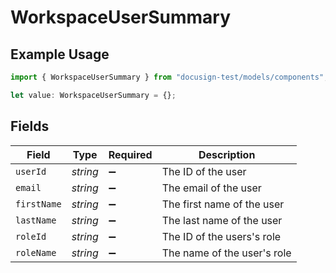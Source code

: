# WorkspaceUserSummary

## Example Usage

```typescript
import { WorkspaceUserSummary } from "docusign-test/models/components";

let value: WorkspaceUserSummary = {};
```

## Fields

| Field                       | Type                        | Required                    | Description                 |
| --------------------------- | --------------------------- | --------------------------- | --------------------------- |
| `userId`                    | *string*                    | :heavy_minus_sign:          | The ID of the user          |
| `email`                     | *string*                    | :heavy_minus_sign:          | The email of the user       |
| `firstName`                 | *string*                    | :heavy_minus_sign:          | The first name of the user  |
| `lastName`                  | *string*                    | :heavy_minus_sign:          | The last name of the user   |
| `roleId`                    | *string*                    | :heavy_minus_sign:          | The ID of the users's role  |
| `roleName`                  | *string*                    | :heavy_minus_sign:          | The name of the user's role |